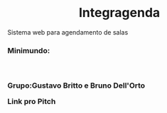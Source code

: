 <html>
<header>
</header>
<body>
<center><h1>Integragenda</h1></center>
Sistema web para agendamento de salas

<h3>Minimundo:<h3><br>


<b>Grupo:</b>Gustavo Britto e Bruno Dell'Orto<br>

Link pro Pitch
</body>
</html>

